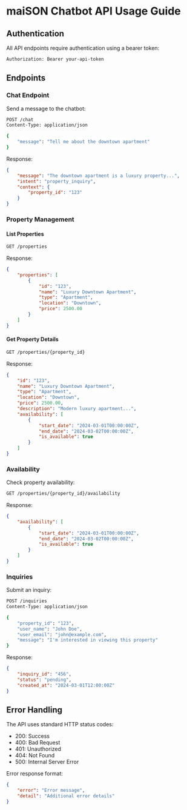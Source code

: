# maiSON Chatbot API Usage Guide

## Authentication

All API endpoints require authentication using a bearer token:
```bash
Authorization: Bearer your-api-token
```

## Endpoints

### Chat Endpoint

Send a message to the chatbot:

```bash
POST /chat
Content-Type: application/json

{
    "message": "Tell me about the downtown apartment"
}
```

Response:
```json
{
    "message": "The downtown apartment is a luxury property...",
    "intent": "property_inquiry",
    "context": {
        "property_id": "123"
    }
}
```

### Property Management

#### List Properties

```bash
GET /properties
```

Response:
```json
{
    "properties": [
        {
            "id": "123",
            "name": "Luxury Downtown Apartment",
            "type": "Apartment",
            "location": "Downtown",
            "price": 2500.00
        }
    ]
}
```

#### Get Property Details

```bash
GET /properties/{property_id}
```

Response:
```json
{
    "id": "123",
    "name": "Luxury Downtown Apartment",
    "type": "Apartment",
    "location": "Downtown",
    "price": 2500.00,
    "description": "Modern luxury apartment...",
    "availability": [
        {
            "start_date": "2024-03-01T00:00:00Z",
            "end_date": "2024-03-02T00:00:00Z",
            "is_available": true
        }
    ]
}
```

### Availability

Check property availability:

```bash
GET /properties/{property_id}/availability
```

Response:
```json
{
    "availability": [
        {
            "start_date": "2024-03-01T00:00:00Z",
            "end_date": "2024-03-02T00:00:00Z",
            "is_available": true
        }
    ]
}
```

### Inquiries

Submit an inquiry:

```bash
POST /inquiries
Content-Type: application/json

{
    "property_id": "123",
    "user_name": "John Doe",
    "user_email": "john@example.com",
    "message": "I'm interested in viewing this property"
}
```

Response:
```json
{
    "inquiry_id": "456",
    "status": "pending",
    "created_at": "2024-03-01T12:00:00Z"
}
```

## Error Handling

The API uses standard HTTP status codes:
- 200: Success
- 400: Bad Request
- 401: Unauthorized
- 404: Not Found
- 500: Internal Server Error

Error response format:
```json
{
    "error": "Error message",
    "detail": "Additional error details"
}
``` 